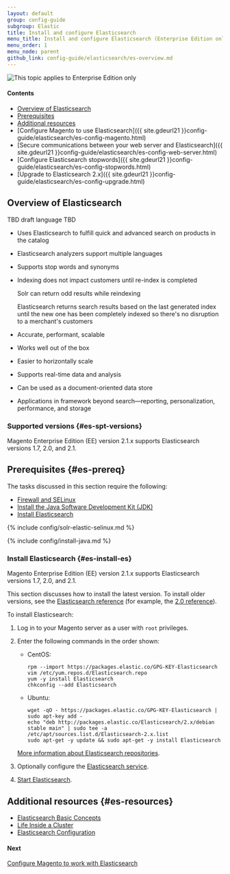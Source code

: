 ```yaml
---
layout: default
group: config-guide
subgroup: Elastic
title: Install and configure Elasticsearch
menu_title: Install and configure Elasticsearch (Enterprise Edition only)
menu_order: 1
menu_node: parent
github_link: config-guide/elasticsearch/es-overview.md
---
```


<img src="{{ site.baseurl }}common/images/ee-only_large.png" alt="This topic applies to Enterprise Edition only">


#### Contents

*	<a href="#overview">Overview of Elasticsearch</a>
*	<a href="#es-prereq">Prerequisites</a>
*	<a href="#es-resources">Additional resources</a>
*	[Configure Magento to use Elasticsearch]({{ site.gdeurl21 }}config-guide/elasticsearch/es-config-magento.html)
*	[Secure communications between your web server and Elasticsearch]({{ site.gdeurl21 }}config-guide/elasticsearch/es-config-web-server.html)
*	[Configure Elasticsearch stopwords]({{ site.gdeurl21 }}config-guide/elasticsearch/es-config-stopwords.html)
*	[Upgrade to Elasticsearch 2.x]({{ site.gdeurl21 }}config-guide/elasticsearch/es-config-upgrade.html)


<h2 id="overview">Overview of Elasticsearch</h2>
TBD draft language TBD

*	Uses Elasticsearch to fulfill quick and advanced search on products in the catalog
*	Elasticsearch analyzers support multiple languages
*	Supports stop words and synonyms
*	Indexing does not impact customers until re-index is completed

	Solr can return odd results while reindexing

	Elasticsearch returns search results based on the last generated index until the new one has been completely indexed so there's no disruption to a merchant's customers

*	Accurate, performant, scalable
*	Works well out of the box 
*	Easier to horizontally scale
*	Supports real-time data and analysis
*	Can be used as a document-oriented data store
*	Applications in framework beyond search&mdash;reporting, personalization, performance, and storage

### Supported versions {#es-spt-versions}
Magento Enterprise Edition (EE) version 2.1.x supports Elasticsearch versions 1.7, 2.0, and 2.1.

## Prerequisites {#es-prereq}
The tasks discussed in this section require the following:

*	[Firewall and SELinux](#firewall-selinux)
*	<a href="#prereq-java">Install the Java Software Development Kit (JDK)</a>
*	[Install Elasticsearch](#es-install-es)

{% include config/solr-elastic-selinux.md %}

{% include config/install-java.md %}

### Install Elasticsearch {#es-install-es}
Magento Enterprise Edition (EE) version 2.1.x supports Elasticsearch versions 1.7, 2.0, and 2.1.

This section discusses how to install the latest version. To install older versions, see the <a href="https://www.elastic.co/guide/en/Elasticsearch/reference/index.html" target="_blank">Elasticsearch reference</a> (for example, the <a href="https://www.elastic.co/guide/en/Elasticsearch/reference/2.0/setup.html" target="_blank">2.0 reference</a>).

To install Elasticsearch:

1.	Log in to your Magento server as a user with `root` privileges.
2.	Enter the following commands in the order shown:

	*	CentOS:

			rpm --import https://packages.elastic.co/GPG-KEY-Elasticsearch
			vim /etc/yum.repos.d/Elasticsearch.repo
			yum -y install Elasticsearch
			chkconfig --add Elasticsearch

	*	Ubuntu:

			wget -qO - https://packages.elastic.co/GPG-KEY-Elasticsearch | sudo apt-key add -
			echo "deb http://packages.elastic.co/Elasticsearch/2.x/debian stable main" | sudo tee -a /etc/apt/sources.list.d/Elasticsearch-2.x.list
			sudo apt-get -y update && sudo apt-get -y install Elasticsearch

	<a href="https://www.elastic.co/guide/en/elasticsearch/reference/2.1/setup-repositories.html" target="_blank">More information about Elasticsearch repositories</a>.
3.	Optionally configure the <a href="https://www.elastic.co/guide/en/Elasticsearch/reference/current/setup-service.html" target="_blank">Elasticsearch service</a>.
4.	<a href="https://www.elastic.co/guide/en/Elasticsearch/reference/current/setup.html" target="_blank">Start Elasticsearch</a>.

## Additional resources {#es-resources}
*	<a href="https://www.elastic.co/guide/en/elasticsearch/reference/current/_basic_concepts.html" target="_blank">Elasticsearch Basic Concepts</a>
*	<a href="https://www.elastic.co/guide/en/elasticsearch/guide/current/distributed-cluster.html" target="_blank">Life Inside a Cluster</a>
*	<a href="https://www.elastic.co/guide/en/elasticsearch/reference/current/setup-configuration.html" target="_blank">Elasticsearch Configuration</a>

#### Next
<a href="{{ site.gdeurl21 }}config-guide/elasticsearch/es-config-magento.html">Configure Magento to work with Elasticsearch</a>